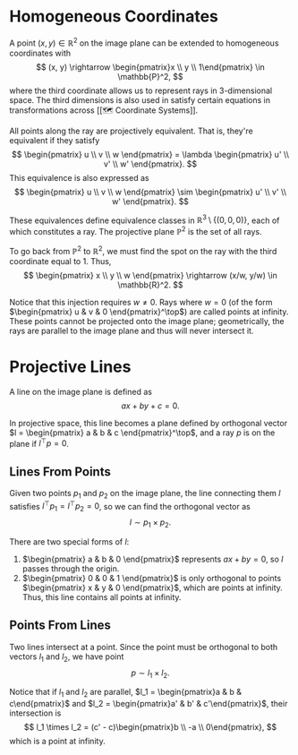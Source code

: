 ---
---
# Homogeneous Coordinates
A point $(x, y) \in \mathbb{R}^2$ on the image plane can be extended to homogeneous coordinates with 
$$
(x, y) \rightarrow \begin{pmatrix}x \\ y \\ 1\end{pmatrix} \in \mathbb{P}^2,
$$
 where the third coordinate allows us to represent rays in 3-dimensional space. The third dimensions is also used in satisfy certain equations in transformations across [[🗺️ Coordinate Systems]].

All points along the ray are projectively equivalent. That is, they're equivalent if they satisfy 
$$
\begin{pmatrix} u \\ v \\ w \end{pmatrix} = \lambda \begin{pmatrix} u' \\ v' \\ w' \end{pmatrix}.
$$
 This equivalence is also expressed as 
$$
\begin{pmatrix} u \\ v \\ w \end{pmatrix} \sim \begin{pmatrix} u' \\ v' \\ w' \end{pmatrix}.
$$


These equivalences define equivalence classes in $\mathbb{R}^3 \setminus \{(0, 0, 0)\}$, each of which constitutes a ray. The projective plane $\mathbb{P}^2$ is the set of all rays.

To go back from $\mathbb{P}^2$ to $\mathbb{R}^2$, we must find the spot on the ray with the third coordinate equal to $1$. Thus, 
$$
\begin{pmatrix} x \\ y \\ w \end{pmatrix} \rightarrow (x/w, y/w) \in \mathbb{R}^2.
$$


Notice that this injection requires $w \neq 0$. Rays where $w = 0$ (of the form $\begin{pmatrix} u & v & 0 \end{pmatrix}^\top$) are called points at infinity. These points cannot be projected onto the image plane; geometrically, the rays are parallel to the image plane and thus will never intersect it.

# Projective Lines
A line on the image plane is defined as 
$$
ax + by + c = 0.
$$


In projective space, this line becomes a plane defined by orthogonal vector $l = \begin{pmatrix} a & b & c \end{pmatrix}^\top$, and a ray $p$ is on the plane if $l^\top p = 0$.

## Lines From Points
Given two points $p_1$ and $p_2$ on the image plane, the line connecting them $l$ satisfies $l^\top p_1 = l^\top p_2 = 0$, so we can find the orthogonal vector as 
$$
l \sim p_1 \times p_2.
$$


There are two special forms of $l$:
1. $\begin{pmatrix} a & b & 0 \end{pmatrix}$ represents $ax + by = 0$, so $l$ passes through the origin.
2. $\begin{pmatrix} 0 & 0 & 1 \end{pmatrix}$ is only orthogonal to points $\begin{pmatrix} x & y & 0 \end{pmatrix}$, which are points at infinity. Thus, this line contains all points at infinity.

## Points From Lines
Two lines intersect at a point. Since the point must be orthogonal to both vectors $l_1$ and $l_2$, we have point 
$$
p \sim l_1 \times l_2.
$$


Notice that if $l_1$ and $l_2$ are parallel, $l_1 = \begin{pmatrix}a & b & c\end{pmatrix}$ and $l_2 = \begin{pmatrix}a' & b' & c'\end{pmatrix}$, their intersection is 
$$
l_1 \times l_2 = (c' - c)\begin{pmatrix}b \\ -a \\ 0\end{pmatrix},
$$
 which is a point at infinity.